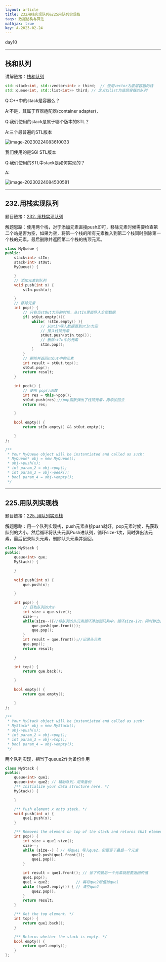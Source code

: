 ```yaml
---
layout: article
title: 232用栈实现队列&225用队列实现栈
tags: 数据结构与算法
mathjax: true
key: A-2023-02-24
---
```


day10

<!--more-->

***

## 栈和队列

讲解链接：[栈和队列](https://programmercarl.com/%E6%A0%88%E4%B8%8E%E9%98%9F%E5%88%97%E7%90%86%E8%AE%BA%E5%9F%BA%E7%A1%80.html)

```c++
std::stack<int, std::vector<int> > third;  // 使用vector为底层容器的栈
std::queue<int, std::list<int>> third; // 定义以list为底层容器的队列
```

Q:C++中的stack是容器么？

A:不是，其属于容器适配器(container adapter)，

Q:我们使用的stack是属于哪个版本的STL？

A:三个最普遍的STL版本

![image-20230224083610033](https://vicent-picture-for-typora.oss-cn-beijing.aliyuncs.com/img_for_typora/image-20230224083610033.png)

我们使用的是SGI STL版本

Q:我们使用的STL中stack是如何实现的？

A:

![image-20230224084500581](https://vicent-picture-for-typora.oss-cn-beijing.aliyuncs.com/img_for_typora/image-20230224084500581.png)

***

## 232.用栈实现队列

题目链接：[232. 用栈实现队列](https://leetcode.cn/problems/implement-queue-using-stacks/)

解题思路：使用两个栈，对于添加元素直接push即可，移除元素时候需要检查第二个站是否为空，如果为空，将第一个栈的所有元素推入到第二个栈同时删除第一个栈的元素。最后删除并返回第二个栈的栈顶元素。

```c++
class MyQueue {
public:
    stack<int> stIn;
    stack<int> stOut;
    MyQueue() {

    }
    // 添加元素到队列
    void push(int x) {
        stIn.push(x);

    }
    // 移除元素
    int pop() {
        // 只有当stOut为空的时候，从stIn里面导入全部数据
        if( stOut.empty()){
            while( !stIn.empty() ){
                // 从stIn导入数据直到stIn为空
                // 推入栈顶元素
                stOut.push(stIn.top());
                // 删除stIn中的元素
                stIn.pop();
            }
        }
        // 删除并返回stOut中的元素
        int result = stOut.top();
        stOut.pop();
        return result;
    }
    
    int peek() {
        // 使用 pop()函数
        int res = this->pop();
        stOut.push(res);//pop函数弹出了栈顶元素，再添加回去
        return res;

    }
    
    bool empty() {
        return stIn.empty() && stOut.empty();

    }
};

/**
 * Your MyQueue object will be instantiated and called as such:
 * MyQueue* obj = new MyQueue();
 * obj->push(x);
 * int param_2 = obj->pop();
 * int param_3 = obj->peek();
 * bool param_4 = obj->empty();
 */
```

***

## 225.用队列实现栈

题目链接：[225. 用队列实现栈](https://leetcode.cn/problems/implement-stack-using-queues/)

解题思路：用一个队列实现栈，push元素直接push就好，pop元素时候，先获取队列的大小，然后循环将队头元素Push进队列，循环size-1次，同时弹出该元素，最后记录队头元素，删除队头元素并返回。

```c++
class MyStack {
public:
    queue<int> que;
    MyStack() {

    }
    
    void push(int x) {
        que.push(x);

    }
    
    int pop() {
        // 获取队列的大小
        int size = que.size();
        size--;
        while(size--){//将队列的头元素循环添加到队列中，循环size-1次，同时弹出头元素。
            que.push(que.front());
            que.pop();
        }
        int result = que.front();//记录头元素
        que.pop();
        return result;

    }
    
    int top() {
        return que.back();

    }
    
    bool empty() {
        return que.empty();

    }
};

/**
 * Your MyStack object will be instantiated and called as such:
 * MyStack* obj = new MyStack();
 * obj->push(x);
 * int param_2 = obj->pop();
 * int param_3 = obj->top();
 * bool param_4 = obj->empty();
 */
```

两个队列实现，相当于queue2作为备份作用

```c++
class MyStack {
public:
    queue<int> que1;
    queue<int> que2; // 辅助队列，用来备份
    /** Initialize your data structure here. */
    MyStack() {

    }

    /** Push element x onto stack. */
    void push(int x) {
        que1.push(x);
    }

    /** Removes the element on top of the stack and returns that element. */
    int pop() {
        int size = que1.size();
        size--;
        while (size--) { // 将que1 导入que2，但要留下最后一个元素
            que2.push(que1.front());
            que1.pop();
        }

        int result = que1.front(); // 留下的最后一个元素就是要返回的值
        que1.pop();
        que1 = que2;            // 再将que2赋值给que1
        while (!que2.empty()) { // 清空que2
            que2.pop();
        }
        return result;
    }

    /** Get the top element. */
    int top() {
        return que1.back();
    }

    /** Returns whether the stack is empty. */
    bool empty() {
        return que1.empty();
    }
};
```

